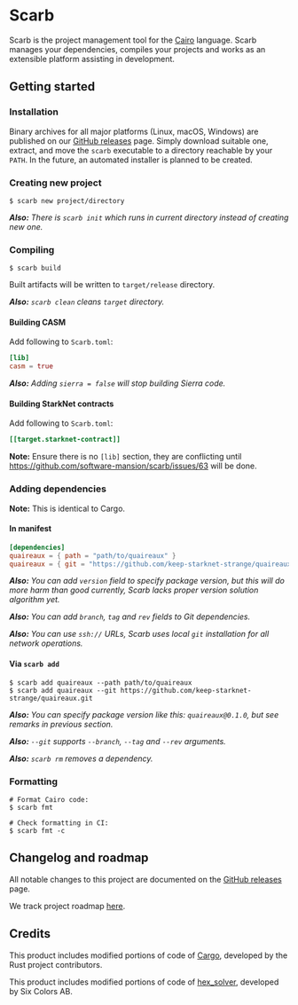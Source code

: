 # Scarb

Scarb is the project management tool for the [Cairo] language.
Scarb manages your dependencies, compiles your projects and works as an extensible platform assisting in development.

## Getting started

### Installation

Binary archives for all major platforms (Linux, macOS, Windows) are published on our [GitHub releases] page.
Simply download suitable one, extract, and move the `scarb` executable to a directory reachable by your `PATH`.
In the future, an automated installer is planned to be created.

### Creating new project

```shell
$ scarb new project/directory
```

_**Also:** There is `scarb init` which runs in current directory instead of creating new one._

### Compiling

```shell
$ scarb build
```

Built artifacts will be written to `target/release` directory.

_**Also:** `scarb clean` cleans `target` directory._

#### Building CASM

Add following to `Scarb.toml`:

```toml
[lib]
casm = true
```

_**Also:** Adding `sierra = false` will stop building Sierra code._

#### Building StarkNet contracts

Add following to `Scarb.toml`:

```toml
[[target.starknet-contract]]
```

**Note:** Ensure there is no `[lib]` section, they are conflicting
until https://github.com/software-mansion/scarb/issues/63 will be done.

### Adding dependencies

**Note:** This is identical to Cargo.

#### In manifest

```toml
[dependencies]
quaireaux = { path = "path/to/quaireaux" }
quaireaux = { git = "https://github.com/keep-starknet-strange/quaireaux.git" }
```

_**Also:** You can add `version` field to specify package version, but this will do more harm than good currently, Scarb
lacks proper version solution algorithm yet._

_**Also:** You can add `branch`, `tag` and `rev` fields to Git dependencies._

_**Also:** You can use `ssh://` URLs, Scarb uses local `git` installation for all network operations._

#### Via `scarb add`

```shell
$ scarb add quaireaux --path path/to/quaireaux
$ scarb add quaireaux --git https://github.com/keep-starknet-strange/quaireaux.git
```

_**Also:** You can specify package version like this: `quaireaux@0.1.0`, but see remarks in previous section._

_**Also:** `--git` supports `--branch`, `--tag` and `--rev` arguments._

_**Also:** `scarb rm` removes a dependency._

### Formatting

```shell
# Format Cairo code:
$ scarb fmt

# Check formatting in CI:
$ scarb fmt -c
```

## Changelog and roadmap

All notable changes to this project are documented on the [GitHub releases] page.

We track project roadmap [here](https://github.com/orgs/software-mansion/projects/4/views/1).

## Credits

This product includes modified portions of code of [Cargo], developed by the Rust project contributors.

This product includes modified portions of code of [hex_solver], developed by Six Colors AB.

[Cairo]: https://www.cairo-lang.org/

[Cargo]: https://github.com/rust-lang/cargo

[github releases]: https://github.com/software-mansion/scarb/releases

[hex_solver]: https://github.com/hexpm/hex_solver
